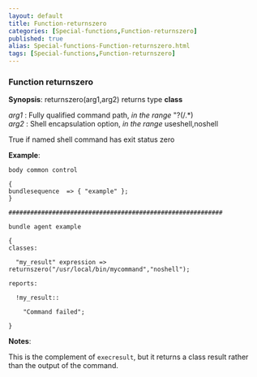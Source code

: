 ```yaml
---
layout: default
title: Function-returnszero
categories: [Special-functions,Function-returnszero]
published: true
alias: Special-functions-Function-returnszero.html
tags: [Special-functions,Function-returnszero]
---
```


### Function returnszero

**Synopsis**: returnszero(arg1,arg2) returns type **class**

  
 *arg1* : Fully qualified command path, *in the range* "?(/.\*)   
 *arg2* : Shell encapsulation option, *in the range* useshell,noshell   

True if named shell command has exit status zero

**Example**:  
   

~~~~
body common control

{
bundlesequence  => { "example" };
}

###########################################################

bundle agent example

{     
classes:

  "my_result" expression => returnszero("/usr/local/bin/mycommand","noshell");

reports:

  !my_result::

    "Command failed";

}
~~~~

**Notes**:  
   

This is the complement of `execresult`, but it returns a class result
rather than the output of the command.
